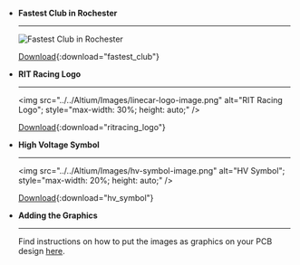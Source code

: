 <div class="grid cards" markdown>

-   __Fastest Club in Rochester__

    ---

    <img src="../../Altium/Images/fastest-club-image.png" alt="Fastest Club in Rochester"/>

    [Download](../Altium/Files/fastest_club.png){:download="fastest_club"}

-   __RIT Racing Logo__

    ---

    <img src="../../Altium/Images/linecar-logo-image.png" alt="RIT Racing Logo"; style="max-width: 30%; height: auto;" />

    [Download](../Altium/Files/ritracing_logo.png){:download="ritracing_logo"}

-   __High Voltage Symbol__

    ---

    <img src="../../Altium/Images/hv-symbol-image.png" alt="HV Symbol"; style="max-width: 20%; height: auto;" />

    [Download](../Altium/Files/hv_symbol.png){:download="hv_symbol"}

-  __Adding the Graphics__

    --- 

    Find instructions on how to put the images as graphics on your PCB design [here](../../Hardware/Altium/pcb-basics.md/#images).

</div>